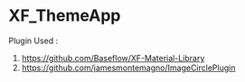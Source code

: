 # XF_ThemeApp
Plugin Used : 
1. https://github.com/Baseflow/XF-Material-Library 
2. https://github.com/jamesmontemagno/ImageCirclePlugin


